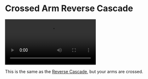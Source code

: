 # Crossed Arm Reverse Cascade

![CrossedArmReverseCascade](/videos/mp4/crossedreversecascade.mp4)

This is the same as the [Reverse Cascade](reversecascade), but your arms are crossed.

